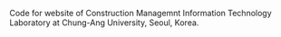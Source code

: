 Code for website of Construction Managemnt Information Technology Laboratory at Chung-Ang University, Seoul, Korea.